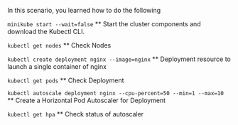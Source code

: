 In this scenario, you learned how to do the following

`minikube start --wait=false`
** Start the cluster components and download the Kubectl CLI.

`kubectl get nodes`
** Check Nodes 

`kubectl create deployment nginx --image=nginx`
** Deployment resource to launch a single container of nginx

`kubectl get pods`
** Check Deployment

`kubectl autoscale deployment nginx --cpu-percent=50 --min=1 --max=10`
** Create a Horizontal Pod Autoscaler for Deployment

`kubectl get hpa`
** Check status of autoscaler

